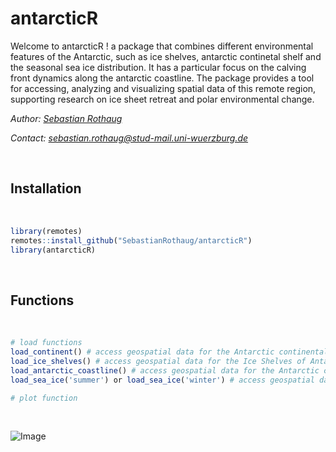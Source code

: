 # antarcticR
Welcome to antarcticR ! a package that combines different environmental features of the Antarctic, such as ice shelves, antarctic continetal shelf and the seasonal sea ice distribution. 
It has a particular focus on the calving front dynamics along the antarctic coastline. 
The package provides a tool for accessing, analyzing and visualizing spatial data of this remote region, supporting research on ice sheet retreat and polar environmental change.
&nbsp;

*Author: [Sebastian Rothaug](http://students.eagle-science.org/students/students-2024/sebastian/)*

*Contact: sebastian.rothaug@stud-mail.uni-wuerzburg.de*

&nbsp;

## Installation
&nbsp;
```R
library(remotes)
remotes::install_github("SebastianRothaug/antarcticR")
library(antarcticR)
```
&nbsp;

## Functions
&nbsp;
```R
# load functions
load_continent() # access geospatial data for the Antarctic continental shelf
load_ice_shelves() # access geospatial data for the Ice Shelves of Antarctica
load_antarctic_coastline() # access geospatial data for the Antarctic coastline
load_sea_ice('summer') or load_sea_ice('winter') # access geospatial data for the seasonal Sea Ice thickness and distribution

# plot function


```
&nbsp;


![Image](https://github.com/user-attachments/assets/1bd51974-9dbd-4b92-9d77-59422f9fd43d)
